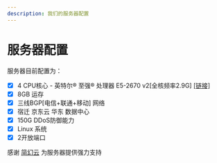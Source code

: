 ```yaml
---
description: 我们的服务器配置
---
```


# 服务器配置

服务器目前配置为：

* [x] 4 CPU核心 - 英特尔® 至强® 处理器 E5-2670 v2\[全核频率2.9G] [\[链接\]](https://www.intel.cn/content/www/cn/zh/products/sku/75275/intel-xeon-processor-e52670-v2-25m-cache-2-50-ghz/specifications.html)
* [x] 8GB 运存
* [x] 三线BGP\[电信+联通+移动] 网络
* [x] 宿迁 京东云 华东 数据中心
* [x] 150G DDoS防御能力
* [x] Linux 系统
* [x] 2开放端口

感谢 [简幻云](https://cloud.simpfun.cn/) 为服务器提供强力支持
